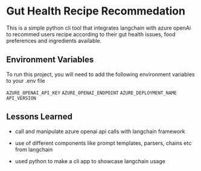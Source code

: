 # Gut Health Recipe Recommedation

This is a simple python cli tool that integrates langchain with azure openAi to recommed users recipe according to their gut health issues, food preferences and ingredients available.

## Environment Variables

To run this project, you will need to add the following environment variables to your .env file

`AZURE_OPENAI_API_KEY`
`AZURE_OPENAI_ENDPOINT`
`AZURE_DEPLOYMENT_NAME`
`API_VERSION`

## Lessons Learned

- call and manipulate azure openai api calls with langchain framework

- use of different components like prompt templates, parsers, chains etc from langchain

- used python to make a cli app to showcase langchain usage
